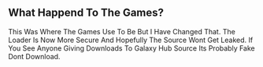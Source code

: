 ## What Happend To The Games?

This Was Where The Games Use To Be But I Have Changed That. The Loader Is Now More Secure And Hopefully The Source Wont Get Leaked. If You See Anyone Giving Downloads To Galaxy Hub Source Its Probably Fake Dont Download.
